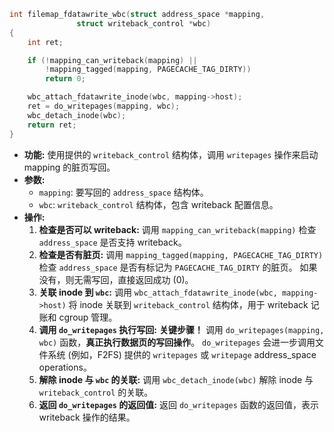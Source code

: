 ```c
int filemap_fdatawrite_wbc(struct address_space *mapping,
			   struct writeback_control *wbc)
{
	int ret;

	if (!mapping_can_writeback(mapping) ||
	    !mapping_tagged(mapping, PAGECACHE_TAG_DIRTY))
		return 0;

	wbc_attach_fdatawrite_inode(wbc, mapping->host);
	ret = do_writepages(mapping, wbc);
	wbc_detach_inode(wbc);
	return ret;
}
```

* **功能:**  使用提供的 `writeback_control` 结构体，调用 `writepages` 操作来启动 mapping 的脏页写回。
* **参数:**
    * `mapping`:  要写回的 `address_space` 结构体。
    * `wbc`:  `writeback_control` 结构体，包含 writeback 配置信息。
* **操作:**
    1. **检查是否可以 writeback:**  调用 `mapping_can_writeback(mapping)` 检查 `address_space` 是否支持 writeback。
    2. **检查是否有脏页:**  调用 `mapping_tagged(mapping, PAGECACHE_TAG_DIRTY)` 检查 `address_space` 是否有标记为 `PAGECACHE_TAG_DIRTY` 的脏页。  如果没有，则无需写回，直接返回成功 (0)。
    3. **关联 inode 到 `wbc`:**  调用 `wbc_attach_fdatawrite_inode(wbc, mapping->host)` 将 inode 关联到 `writeback_control` 结构体，用于 writeback 记账和 cgroup 管理。
    4. **调用 `do_writepages` 执行写回:**  **关键步骤！** 调用 `do_writepages(mapping, wbc)` 函数，**真正执行数据页的写回操作**。  `do_writepages` 会进一步调用文件系统 (例如，F2FS) 提供的 `writepages` 或 `writepage` address_space operations。
    5. **解除 inode 与 `wbc` 的关联:**  调用 `wbc_detach_inode(wbc)` 解除 inode 与 `writeback_control` 的关联。
    6. **返回 `do_writepages` 的返回值:**  返回 `do_writepages` 函数的返回值，表示 writeback 操作的结果。